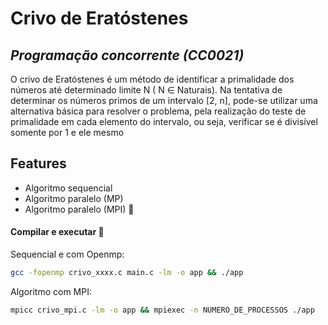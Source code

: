 # Crivo de Eratóstenes
## _Programação concorrente (CC0021)_

O crivo de Eratóstenes é um método de identificar a primalidade dos números até determinado limite N ( N ∈ Naturais). Na tentativa de determinar os números primos de um intervalo [2, n], pode-se utilizar uma alternativa básica para resolver o problema, pela realização do teste de primalidade em cada elemento do intervalo, ou seja, verificar se é divisível somente por 1 e ele mesmo

## Features

- Algoritmo sequencial
- Algoritmo paralelo (MP)
- Algoritmo paralelo (MPI) 🚧


#### Compilar e executar 🚀

Sequencial e com Openmp:

```sh
gcc -fopenmp crivo_xxxx.c main.c -lm -o app && ./app
```

Algoritmo com MPI:

```sh
mpicc crivo_mpi.c -lm -o app && mpiexec -n NUMERO_DE_PROCESSOS ./app
```
